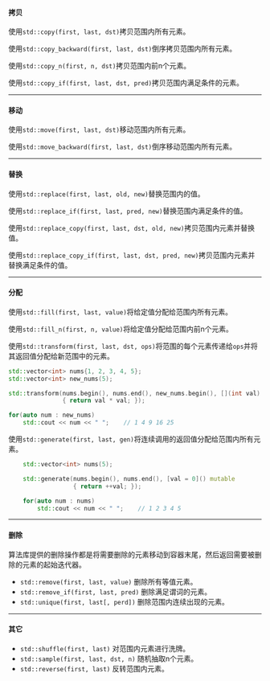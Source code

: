 #### 拷贝

使用`std::copy(first, last, dst)`拷贝范围内所有元素。

使用`std::copy_backward(first, last, dst)`倒序拷贝范围内所有元素。

使用`std::copy_n(first, n, dst)`拷贝范围内前n个元素。

使用`std::copy_if(first, last, dst, pred)`拷贝范围内满足条件的元素。

---

#### 移动

使用`std::move(first, last, dst)`移动范围内所有元素。

使用`std::move_backward(first, last, dst)`倒序移动范围内所有元素。

---

#### 替换

使用`std::replace(first, last, old, new)`替换范围内的值。

使用`std::replace_if(first, last, pred, new)`替换范围内满足条件的值。

使用`std::replace_copy(first, last, dst, old, new)`拷贝范围内元素并替换值。

使用`std::replace_copy_if(first, last, dst, pred, new)`拷贝范围内元素并替换满足条件的值。

---

#### 分配

使用`std::fill(first, last, value)`将给定值分配给范围内所有元素。

使用`std::fill_n(first, n, value)`将给定值分配给范围内前n个元素。

使用`std::transform(first, last, dst, ops)`将范围的每个元素传递给`ops`并将其返回值分配给新范围中的元素。

```cpp
std::vector<int> nums{1, 2, 3, 4, 5};
std::vector<int> new_nums(5);

std::transform(nums.begin(), nums.end(), new_nums.begin(), [](int val)
               { return val * val; });

for(auto num : new_nums)
    std::cout << num << " ";    // 1 4 9 16 25
```

使用`std::generate(first, last, gen)`将连续调用的返回值分配给范围内所有元素。

```cpp
    std::vector<int> nums(5);

    std::generate(nums.begin(), nums.end(), [val = 0]() mutable
                  { return ++val; });

    for(auto num : nums)
        std::cout << num << " ";    // 1 2 3 4 5
```

---

#### 删除

算法库提供的删除操作都是将需要删除的元素移动到容器末尾，然后返回需要被删除的元素的起始迭代器。

* `std::remove(first, last, value)`	删除所有等值元素。
* `std::remove_if(first, last, pred)`  删除满足谓词的元素。
* `std::unique(first, last[, perd])`   删除范围内连续出现的元素。

---

#### 其它

* `std::shuffle(first, last)`	        对范围内元素进行洗牌。
* `std::sample(first, last, dst, n)`     随机抽取n个元素。
* `std::reverse(first, last)`            反转范围内元素。



